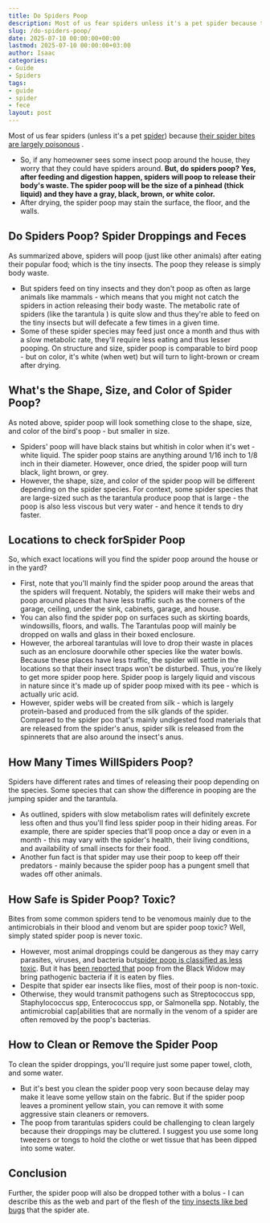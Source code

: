 ```yaml
---
title: Do Spiders Poop
description: Most of us fear spiders unless it's a pet spider because their spider bites are largely poisonous . - So, if any homeowner sees some insect poop around the...
slug: /do-spiders-poop/
date: 2025-07-10 00:00:00+00:00
lastmod: 2025-07-10 00:00:00+03:00
author: Isaac
categories:
- Guide
- Spiders
tags:
- guide
- spider
- fece
layout: post
---
```

Most of us fear spiders (unless it's a pet [spider](https://pestpolicy.com/can-you-drown-a-spider/)) because
[their spider bites are largely poisonous](https://pestpolicy.com/spider-bite-vs-mosquito-bite/)
.
- So, if any homeowner sees some insect poop around the house, they worry that they could have spiders around.
**But, do spiders poop? Yes, after feeding and digestion happen, spiders will poop to release their body's waste. The spider poop will be the size of a pinhead (thick liquid) and they have a gray, black, brown, or white color.**
- After drying, the spider poop may stain the surface, the floor, and the walls.
## Do Spiders Poop? Spider Droppings and Feces
As summarized above, spiders will poop (just like other animals) after eating their popular food; which is the tiny insects. The poop they release is simply body waste.

- But spiders feed on tiny insects and they don't poop as often as large animals like mammals - which means that you might not catch the spiders in action releasing their body waste.
The metabolic rate of spiders (like the
tarantula
) is quite slow and thus they're able to feed on the tiny insects but will defecate a few times in a given time.
- Some of these spider species may feed just once a month and thus with a slow metabolic rate, they'll require less eating and thus lesser pooping.
On structure and size, spider poop is comparable to bird poop - but on color, it's white (when wet) but will turn to light-brown or cream after drying.
## What's the Shape, Size, and Color of Spider Poop?
As noted above, spider poop will look something close to the shape, size, and color of the bird's poop - but smaller in size.
- Spiders' poop will have black stains but whitish in color when it's wet - white liquid.
The spider poop stains are anything around 1/16 inch to 1/8 inch in their diameter. However, once dried, the spider poop will turn black, light brown, or grey.
- However, the shape, size, and color of the spider poop will be different depending on the spider species.
For context, some spider species that are large-sized such as the tarantula produce poop that is large - the poop is also less viscous but very water - and hence it tends to dry faster.
## Locations to check for**Spider Poop**
So, which exact locations will you find the spider poop around the house or in the yard?
- First, note that you'll mainly find the spider poop around the areas that the spiders will frequent.
Notably, the spiders will make their webs and poop around places that have less traffic such as the corners of the garage, ceiling, under the sink, cabinets, garage, and house.
- You can also find the spider pop on surfaces such as skirting boards, windowsills, floors, and walls.
The Tarantulas poop will mainly be dropped on walls and glass in their boxed enclosure.
- However, the arboreal tarantulas will love to drop their waste in places such as an enclosure doorwhile other species like the water bowls.
Because these places have less traffic, the spider will settle in the locations so that their insect traps won't be disturbed. Thus, you're likely to get more spider poop here.
Spider poop is largely liquid and viscous in nature since it's made up of spider poop mixed with its pee - which is actually uric acid.
- However, spider webs will be created from silk - which is largely protein-based and produced from the silk glands of the spider.
Compared to the spider poo that's mainly undigested food materials that are released from the spider's anus, spider silk is released from the spinnerets that are also around the insect's anus.
## How Many Times Will**Spiders Poop?**
Spiders have different rates and times of releasing their poop depending on the species. Some species that can show the difference in pooping are the jumping spider and the tarantula.
- As outlined, spiders with slow metabolism rates will definitely excrete less often and thus you'll find less spider poop in their hiding areas.
For example, there are spider species that'll poop once a day or even in a month - this may vary with the spider's health, their living conditions, and availability of small insects for their food.
- Another fun fact is that spider may use their poop to keep off their predators - mainly because the spider poop has a pungent smell that wades off other animals.
## How Safe is Spider Poop? Toxic?
Bites from some common spiders tend to be venomous mainly due to the antimicrobials in their blood and venom but are spider poop toxic? Well, simply stated spider poop is never toxic.
- However, most animal droppings could be dangerous as they may carry parasites, viruses, and bacteria but[spider poop is classified as less toxic](https://www.illinoispoisoncenter.org/my-child-ate-poop).
But it has
[been reported that](https://www.pctonline.com/article/pct1013-spider-poop/)
poop from the Black Widow may bring pathogenic bacteria if it is eaten by flies.
- Despite that spider ear insects like flies, most of their poop is non-toxic.
- Otherwise, they would transmit pathogens such as Streptococcus spp, Staphylococcus spp, Enterococcus spp, or Salmonella spp.
Notably, the antimicrobial cap[abilities that are normally in the venom of a spider are often removed by the poop's bacterias.
## **How to Clean or Remove the Spider Poop**
To clean the spider droppings, you'll require just some paper towel, cloth, and some water.
- But it's best you clean the spider poop very soon because delay may make it leave some yellow stain on the fabric.
But if the spider poop leaves a prominent yellow stain, you can remove it with some aggressive stain cleaners or removers.
- The poop from tarantulas spiders could be challenging to clean largely because their droppings may be cluttered.
I suggest you use some long tweezers or tongs to hold the clothe or wet tissue that has been dipped into some water.
## Conclusion
Further, the spider poop will also be dropped tother with a bolus - I can describe this as the web and part of the flesh of the
[tiny insects like bed bugs](https://pestpolicy.com/do-spiders-eat-bed-bugs/)
that the spider ate.